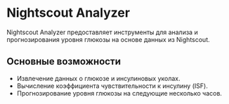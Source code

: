 Nightscout Analyzer
===================
Nightscout Analyzer предоставляет инструменты для анализа и прогнозирования уровня глюкозы на основе данных из Nightscout.

Основные возможности
--------------------
* Извлечение данных о глюкозе и инсулиновых уколах.
* Вычисление коэффициента чувствительности к инсулину (ISF).
* Прогнозирование уровня глюкозы на следующие несколько часов.